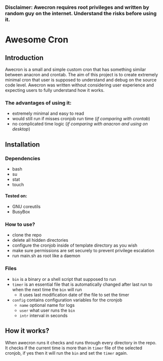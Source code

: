 ### Disclaimer: Awecron requires root privileges and written by random guy on the internet. Understand the risks before using it.

# Awesome Cron
## Introduction
Awecron is a small and simple custom cron that has something similar between anacron and crontab.
The aim of this project is to create extremely minimal cron that user is supposed to understand and debug on the source code level.
Awecron was written without considering user experience and expecting users to fully understand how it works.

### The advantages of using it:
 * extremely minimal and easy to read
 * would still run if misses cronjob run time (_if comparing with crontab_)
 * no complicated time logic (_if comparing with anacron and using on desktop_)

## Installation

### Dependencies

* bash
* su
* stat
* touch

#### Tested on:

* GNU coreutils
* BusyBox

### How to use? 

 * clone the repo
 * delete all hidden directories
 * configure the cronjob inside of template directory as you wish
 * make sure permissions are set securely to prevent privilege escalation
 * run main.sh as root like a daemon

### Files

 * `bin` is a binary or a shell script that supposed to run
 * `timer` is an essential file that is automatically changed after last run to when the next time the `bin` will run
    * it uses last modification date of the file to set the timer
 * `config` contains configuration variables for the cronjob
    * `name` optional name for logs
    * `user` what user runs the `bin`
    * `intr` interval in seconds

## How it works?

When awecron runs it checks and runs through every directory in the repo. It checks if the current time is more than in `timer` file of the selected cronjob, if yes then it will run the `bin` and set the `timer` again.
